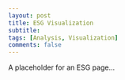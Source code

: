 ```yaml
---
layout: post
title: ESG Visualization
subtitle:
tags: [Analysis, Visualization]
comments: false
---
```



A placeholder for an ESG page...
